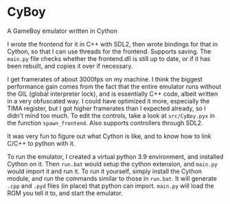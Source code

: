 # CyBoy
A GameBoy emulator written in Cython

I wrote the frontend for it in C++ with SDL2, then wrote bindings for that in Cython, so that I can use threads for the frontend. Supports saving. The `main.py` file checks whether the frontend.dll is still up to date, or if it has been rebuilt, and copies it over if necessary.

I get framerates of about 3000fps on my machine. I think the biggest performance gain comes from the fact that the entire emulator runs without the GIL (global interpreter lock), and is essentially C++ code, albeit written in a very obfuscated way.
I could have optimized it more, especially the TIMA register, but I got higher framerates than I expected already, so I didn't mind too much. To edit the controls, take a look at `src/CyBoy.pyx` in the function `spawn_frontend`. Also supports controllers through SDL2.

It was very fun to figure out what Cython is like, and to know how to link C/C++ to python with it.

To run the emulator, I created a virtual python 3.9 environment, and installed Cython on it. Then `run.bat` would setup the cython extension, and `main.py` would import it and run it. To run it yourself, simply install the Cython module, and run the commands similar to those in `run.bat`. It will generate `.cpp` and `.pyd` files (in place) that python can import. `main.py` will load the ROM you tell it to, and start the emulator.

